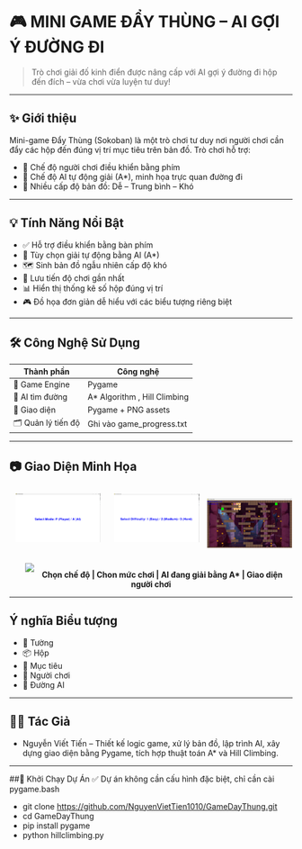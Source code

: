 # 🎮 MINI GAME ĐẨY THÙNG – AI GỢI Ý ĐƯỜNG ĐI

> Trò chơi giải đố kinh điển được nâng cấp với AI gợi ý đường đi hộp đến đích – vừa chơi vừa luyện tư duy!

---

## ✨ Giới thiệu

Mini-game Đẩy Thùng (Sokoban) là một trò chơi tư duy nơi người chơi cần đẩy các hộp đến đúng vị trí mục tiêu trên bản đồ. Trò chơi hỗ trợ:
- 👤 Chế độ người chơi điều khiển bằng phím
- 🤖 Chế độ AI tự động giải (A*), minh họa trực quan đường đi
- 🧩 Nhiều cấp độ bản đồ: Dễ – Trung bình – Khó
---

## 💡 Tính Năng Nổi Bật

- ✅ Hỗ trợ điều khiển bằng bàn phím
- 🔁 Tùy chọn giải tự động bằng AI (A*)
- 🗺️ Sinh bản đồ ngẫu nhiên cấp độ khó
- 💾 Lưu tiến độ chơi gần nhất
- 📊 Hiển thị thống kê số hộp đúng vị trí
- 🎮 Đồ họa đơn giản dễ hiểu với các biểu tượng riêng biệt

---

## 🛠️ Công Nghệ Sử Dụng

| Thành phần         | Công nghệ                    |
|--------------------|------------------------------|
| 👾 Game Engine          | Pygame  |
| 🧠 AI tìm đường      | A* Algorithm , Hill Climbing |
| 🌄 Giao diện    | Pygame + PNG assets  |
| 🗂️ Quản lý tiến độ | Ghi vào game_progress.txt  |

---

## 📷 Giao Diện Minh Họa

<p align="center"> 
  <img src="assets/ChonCheDo.png" width="30%" style="margin:10px;"> 
  <img src="assets/ChonMucChoi.png" width="30%" style="margin:10px;"> 
  <img src="assets/GiaoDienAI.png" width="30%"> </p> <p align="center"> 
  <img src="assets/GiaoDienChinh" width="30%" style="margin:10px;"> 
  <strong>Chọn chế độ | Chon mức chơi | AI đang giải bằng A* | Giao diện người chơi</strong> 
</p>

---
## Ý nghĩa	Biểu tượng
- 🧱 Tường	
- 📦 Hộp	
- 🎯 Mục tiêu	
- 🍄 Người chơi	
- 🐾 Đường AI
---
## 👨‍💻 Tác Giả
- Nguyễn Viết Tiến – Thiết kế logic game, xử lý bản đồ, lập trình AI, xây dựng giao diện bằng Pygame, tích hợp thuật toán A* và Hill Climbing.
---


##🚀 Khởi Chạy Dự Án
✅ Dự án không cần cấu hình đặc biệt, chỉ cần cài pygame.bash

- git clone https://github.com/NguyenVietTien1010/GameDayThung.git
- cd GameDayThung
- pip install pygame
- python hillclimbing.py
